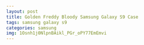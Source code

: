 ```yaml
---
layout: post
title: Golden Freddy Bloody Samsung Galaxy S9 Case
tags: samsung galaxy s9
categories: samsung
img: 1Osnh1j0NlpnBAikl_PGr_oPY77EmEmvi
---
```


